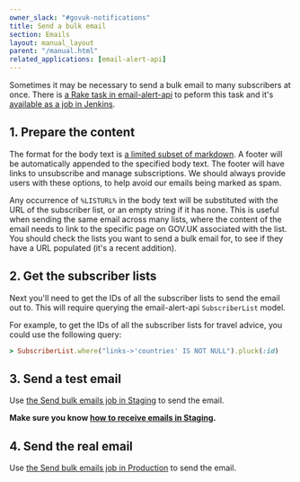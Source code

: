 ```yaml
---
owner_slack: "#govuk-notifications"
title: Send a bulk email
section: Emails
layout: manual_layout
parent: "/manual.html"
related_applications: [email-alert-api]
---
```


Sometimes it may be necessary to send a bulk email to many subscribers at once.
There is [a Rake task in email-alert-api][rake-task] to peform this task and
it's [available as a job in Jenkins][send-bulk-production].

[rake-task]: https://github.com/alphagov/email-alert-api/blob/3a3eaaa59e71e03427021ba730c626ecdf107ccd/lib/tasks/bulk.rake#L2-L9

## 1. Prepare the content

The format for the body text is [a limited subset of markdown][notify-markdown]. A footer will be automatically appended to the specified body text. The footer will have links to unsubscribe and manage subscriptions. We should always provide users with these options, to help avoid our emails being marked as spam.

Any occurrence of `%LISTURL%` in the body text will be substituted with the URL of the subscriber list, or an empty string if it has none. This is useful when sending the same email across many lists, where the content of the email needs to link to the specific page on GOV.UK associated with the list. You should check the lists you want to send a bulk email for, to see if they have a URL populated (it's a recent addition).

[notify-markdown]: https://www.notifications.service.gov.uk/using-notify/guidance/edit-and-format-messages

## 2. Get the subscriber lists

Next you'll need to get the IDs of all the subscriber lists to send the email
out to. This will require querying the email-alert-api `SubscriberList` model.

For example, to get the IDs of all the subscriber lists for travel advice, you
could use the following query:

```rb
> SubscriberList.where("links->'countries' IS NOT NULL").pluck(:id)
```

## 3. Send a test email

Use [the Send bulk emails job in Staging][send-bulk-staging] to send the email.

**Make sure you know [how to receive emails in Staging][staging-emails].**

[send-bulk-staging]: https://deploy.blue.staging.govuk.digital/job/send-bulk-email/
[staging-emails]: /manual/receiving-emails-from-email-alert-api-in-integration-and-staging.html

## 4. Send the real email

Use [the Send bulk emails job in Production][send-bulk-production] to send the email.

[send-bulk-production]: https://deploy.blue.production.govuk.digital/job/send-bulk-email/
